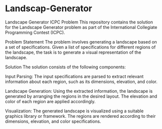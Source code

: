 # Landscap-Generator

Landscape Generator ICPC Problem
This repository contains the solution for the Landscape Generator problem as part of the International Collegiate Programming Contest (ICPC).

Problem Statement
The problem involves generating a landscape based on a set of specifications. Given a list of specifications for different regions of the landscape, the task is to generate a visual representation of the landscape.

Solution
The solution consists of the following components:

Input Parsing: The input specifications are parsed to extract relevant information about each region, such as its dimensions, elevation, and color.

Landscape Generation: Using the extracted information, the landscape is generated by arranging the regions in the desired layout. The elevation and color of each region are applied accordingly.

Visualization: The generated landscape is visualized using a suitable graphics library or framework. The regions are rendered according to their dimensions, elevation, and color specifications.


